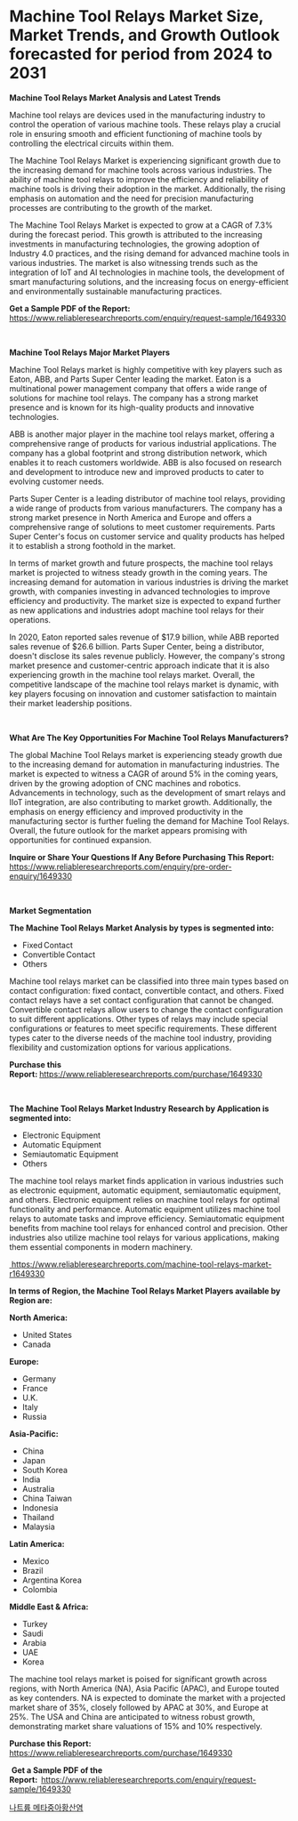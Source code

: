 <p><h1>Machine Tool Relays Market Size, Market Trends, and Growth Outlook forecasted for period from 2024 to 2031</h1></p><p><strong>Machine Tool Relays Market Analysis and Latest Trends</strong></p>
<p><p>Machine tool relays are devices used in the manufacturing industry to control the operation of various machine tools. These relays play a crucial role in ensuring smooth and efficient functioning of machine tools by controlling the electrical circuits within them.</p><p>The Machine Tool Relays Market is experiencing significant growth due to the increasing demand for machine tools across various industries. The ability of machine tool relays to improve the efficiency and reliability of machine tools is driving their adoption in the market. Additionally, the rising emphasis on automation and the need for precision manufacturing processes are contributing to the growth of the market.</p><p>The Machine Tool Relays Market is expected to grow at a CAGR of 7.3% during the forecast period. This growth is attributed to the increasing investments in manufacturing technologies, the growing adoption of Industry 4.0 practices, and the rising demand for advanced machine tools in various industries. The market is also witnessing trends such as the integration of IoT and AI technologies in machine tools, the development of smart manufacturing solutions, and the increasing focus on energy-efficient and environmentally sustainable manufacturing practices.</p></p>
<p><strong>Get a Sample PDF of the Report:&nbsp;</strong> <a href="https://www.reliableresearchreports.com/enquiry/request-sample/1649330">https://www.reliableresearchreports.com/enquiry/request-sample/1649330</a></p>
<p>&nbsp;</p>
<p><strong>Machine Tool Relays Major Market Players</strong></p>
<p><p>Machine Tool Relays market is highly competitive with key players such as Eaton, ABB, and Parts Super Center leading the market. Eaton is a multinational power management company that offers a wide range of solutions for machine tool relays. The company has a strong market presence and is known for its high-quality products and innovative technologies.</p><p>ABB is another major player in the machine tool relays market, offering a comprehensive range of products for various industrial applications. The company has a global footprint and strong distribution network, which enables it to reach customers worldwide. ABB is also focused on research and development to introduce new and improved products to cater to evolving customer needs.</p><p>Parts Super Center is a leading distributor of machine tool relays, providing a wide range of products from various manufacturers. The company has a strong market presence in North America and Europe and offers a comprehensive range of solutions to meet customer requirements. Parts Super Center's focus on customer service and quality products has helped it to establish a strong foothold in the market.</p><p>In terms of market growth and future prospects, the machine tool relays market is projected to witness steady growth in the coming years. The increasing demand for automation in various industries is driving the market growth, with companies investing in advanced technologies to improve efficiency and productivity. The market size is expected to expand further as new applications and industries adopt machine tool relays for their operations.</p><p>In 2020, Eaton reported sales revenue of $17.9 billion, while ABB reported sales revenue of $26.6 billion. Parts Super Center, being a distributor, doesn't disclose its sales revenue publicly. However, the company's strong market presence and customer-centric approach indicate that it is also experiencing growth in the machine tool relays market. Overall, the competitive landscape of the machine tool relays market is dynamic, with key players focusing on innovation and customer satisfaction to maintain their market leadership positions.</p></p>
<p>&nbsp;</p>
<p><strong>What Are The Key Opportunities For Machine Tool Relays Manufacturers?</strong></p>
<p><p>The global Machine Tool Relays market is experiencing steady growth due to the increasing demand for automation in manufacturing industries. The market is expected to witness a CAGR of around 5% in the coming years, driven by the growing adoption of CNC machines and robotics. Advancements in technology, such as the development of smart relays and IIoT integration, are also contributing to market growth. Additionally, the emphasis on energy efficiency and improved productivity in the manufacturing sector is further fueling the demand for Machine Tool Relays. Overall, the future outlook for the market appears promising with opportunities for continued expansion.</p></p>
<p><strong>Inquire or Share Your Questions If Any Before Purchasing This Report:</strong> <a href="https://www.reliableresearchreports.com/enquiry/pre-order-enquiry/1649330">https://www.reliableresearchreports.com/enquiry/pre-order-enquiry/1649330</a></p>
<p>&nbsp;</p>
<p><strong>Market Segmentation</strong></p>
<p><strong>The Machine Tool Relays Market Analysis by types is segmented into:</strong></p>
<p><ul><li>Fixed Contact</li><li>Convertible Contact</li><li>Others</li></ul></p>
<p><p>Machine tool relays market can be classified into three main types based on contact configuration: fixed contact, convertible contact, and others. Fixed contact relays have a set contact configuration that cannot be changed. Convertible contact relays allow users to change the contact configuration to suit different applications. Other types of relays may include special configurations or features to meet specific requirements. These different types cater to the diverse needs of the machine tool industry, providing flexibility and customization options for various applications.</p></p>
<p><strong>Purchase this Report:&nbsp;</strong><a href="https://www.reliableresearchreports.com/purchase/1649330">https://www.reliableresearchreports.com/purchase/1649330</a></p>
<p>&nbsp;</p>
<p><strong>The Machine Tool Relays Market Industry Research by Application is segmented into:</strong></p>
<p><ul><li>Electronic Equipment</li><li>Automatic Equipment</li><li>Semiautomatic Equipment</li><li>Others</li></ul></p>
<p><p>The machine tool relays market finds application in various industries such as electronic equipment, automatic equipment, semiautomatic equipment, and others. Electronic equipment relies on machine tool relays for optimal functionality and performance. Automatic equipment utilizes machine tool relays to automate tasks and improve efficiency. Semiautomatic equipment benefits from machine tool relays for enhanced control and precision. Other industries also utilize machine tool relays for various applications, making them essential components in modern machinery.</p></p>
<p><a href="https://www.reliableresearchreports.com/machine-tool-relays-market-r1649330">&nbsp;https://www.reliableresearchreports.com/machine-tool-relays-market-r1649330</a></p>
<p><strong>In terms of Region, the Machine Tool Relays Market Players available by Region are:</strong></p>
<p>
    <p> <strong> North America: </strong>
        <ul>
            <li>United States</li>
            <li>Canada</li>
        </ul>
        </p> 
    <p> <strong> Europe: </strong>
        <ul>
            <li>Germany</li>
            <li>France</li>
            <li>U.K.</li>
            <li>Italy</li>
            <li>Russia</li>
        </ul>
        </p> 
    <p> <strong> Asia-Pacific: </strong>
        <ul>
            <li>China</li>
            <li>Japan</li>
            <li>South Korea</li>
            <li>India</li>
            <li>Australia</li>
            <li>China Taiwan</li>
            <li>Indonesia</li>
            <li>Thailand</li>
            <li>Malaysia</li>
        </ul>
        </p> 
    <p> <strong> Latin America: </strong>
        <ul>
            <li>Mexico</li>
            <li>Brazil</li>
            <li>Argentina Korea</li>
            <li>Colombia</li>
        </ul>
        </p> 
    <p> <strong> Middle East & Africa: </strong>
        <ul>
            <li>Turkey</li>
            <li>Saudi</li>
            <li>Arabia</li>
            <li>UAE</li>
            <li>Korea</li>
        </ul>
    </p>
    </p>
<p><p>The machine tool relays market is poised for significant growth across regions, with North America (NA), Asia Pacific (APAC), and Europe touted as key contenders. NA is expected to dominate the market with a projected market share of 35%, closely followed by APAC at 30%, and Europe at 25%. The USA and China are anticipated to witness robust growth, demonstrating market share valuations of 15% and 10% respectively.</p></p>
<p><strong>Purchase this Report: </strong><a href="https://www.reliableresearchreports.com/purchase/1649330">https://www.reliableresearchreports.com/purchase/1649330</a></p>
<p>&nbsp;<strong>Get a Sample PDF of the Report:&nbsp;&nbsp;</strong><a href="https://www.reliableresearchreports.com/enquiry/request-sample/1649330">https://www.reliableresearchreports.com/enquiry/request-sample/1649330</a></p>
<p><strong></strong></p>
<p><p><a href="https://medium.com/@lilmama456456/%EA%B8%80%EB%A1%9C%EB%B2%8C-%EB%82%98%ED%8A%B8%EB%A5%A8-%EB%A9%94%ED%83%80%EB%B9%84%EC%88%A0%ED%8C%8C%EC%9D%B4%ED%8A%B8-%EC%8B%9C%EC%9E%A5-%EC%8B%9C%EC%9E%A5-cagr-%EC%8B%9C%EC%9E%A5-%EB%8F%99%ED%96%A5-%EB%B0%8F-%EC%84%B1%EC%9E%A5-%EC%A0%84%EB%9E%B5%EC%97%90-%EB%8C%80%ED%95%9C-%ED%86%B5%EC%B0%B0%EB%A0%A5-ee22ce9bab0b">나트륨 메타중아황산염</a></p></p>
